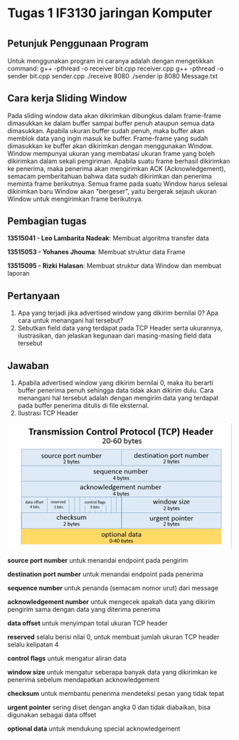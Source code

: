 # Tugas 1 IF3130 jaringan Komputer
#
## Petunjuk Penggunaan Program
Untuk menggunakan program ini caranya adalah dengan mengetikkan command:
g++ -pthread -o receiver bit.cpp receiver.cpp
g++ -pthread -o sender bit.cpp sender.cpp
./receive 8080
./sender ip 8080 Message.txt

## Cara kerja Sliding Window

Pada sliding window data akan dikirimkan dibungkus dalam frame-frame dimasukkan ke dalam buffer sampai buffer penuh ataupun semua data dimasukkan.
Apabila ukuran buffer sudah penuh, maka buffer akan memblok data yang ingin masuk ke buffer.
Frame-frame yang sudah dimasukkan ke buffer akan dikirimkan dengan menggunakan Window.
Window mempunyai ukuran yang membatasi ukuran frame yang boleh dikirimkan dalam sekali pengiriman.
Apabila suatu frame berhasil dikirimkan ke penerima, maka penerima akan mengirimkan ACK (Acknowledgement), semacam pemberitahuan bahwa data sudah dikirimkan dan penerima meminta frame berikutnya.
Semua frame pada suatu Window harus selesai dikirimkan baru Window akan "bergeser", yaitu bergerak sejauh ukuran Window untuk mengirimkan frame berikutnya.

## Pembagian tugas
**13515041 - Leo Lambarita Nadeak**:
Membuat algoritma transfer data

**13515053 - Yohanes Jhouma**:
Membuat struktur data Frame

**13515095 - Rizki Halasan**:
Membuat struktur data Window dan membuat laporan

## Pertanyaan
1. Apa yang terjadi jika advertised window yang dikirim bernilai 0? Apa cara untuk menangani hal tersebut?
2. Sebutkan field data yang terdapat pada TCP Header serta ukurannya, ilustrasikan, dan jelaskan kegunaan dari masing-masing field data tersebut

## Jawaban
1. Apabila advertised window yang dikirim bernilai 0, maka itu berarti buffer penerima penuh sehingga data tidak akan dikirim dulu.
   Cara menangani hal tersebut adalah dengan mengirim data yang terdapat pada buffer penerima ditulis di file eksternal.
2. Ilustrasi TCP Header

![](TCPheader.png)

**source port number** untuk menandai endpoint pada pengirim

**destination port number** untuk menandai endpoint pada penerima

**sequence number** untuk penanda (semacam nomor urut) dari message

**acknowledgement number** untuk mengecek apakah data yang dikirim pengirim sama dengan data yang diterima penerima

**data offset** untuk menyimpan total ukuran TCP header

**reserved** selalu berisi nilai 0, untuk membuat jumlah ukuran TCP header selalu kelipatan 4 

**control flags** untuk mengatur aliran data

**window size** untuk mengatur seberapa banyak data yang dikirimkan ke penerima sebelum mendapatkan acknowledgement

**checksum** untuk membantu penerima mendeteksi pesan yang tidak tepat

**urgent pointer** sering diset dengan angka 0 dan tidak diabaikan, bisa digunakan sebagai data offset

**optional data** untuk mendukung special acknowledgement
